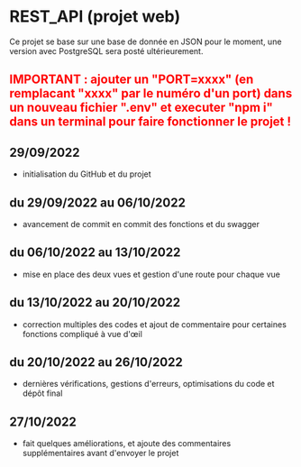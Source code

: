 # REST_API (projet web)

Ce projet se base sur une base de donnée en JSON pour le moment, une version avec PostgreSQL sera posté ultérieurement.

## <font color="red">**IMPORTANT** : ajouter un "PORT=xxxx" (en remplacant "xxxx" par le numéro d'un port) dans un nouveau fichier ".env" et executer "npm i" dans un terminal pour faire fonctionner le projet !</font>

## 29/09/2022
    
- initialisation du GitHub et du projet

## du 29/09/2022 au 06/10/2022

- avancement de commit en commit des fonctions et du swagger

## du 06/10/2022 au 13/10/2022

- mise en place des deux vues et gestion d'une route pour chaque vue

## du 13/10/2022 au 20/10/2022

- correction multiples des codes et ajout de commentaire pour certaines fonctions compliqué à vue d'œil

## du 20/10/2022 au 26/10/2022

- dernières vérifications, gestions d'erreurs, optimisations du code et dépôt final

## 27/10/2022

- fait quelques améliorations, et ajoute des commentaires supplémentaires avant d'envoyer le projet
